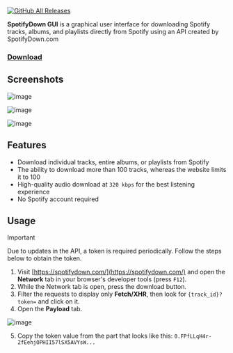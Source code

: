 [![GitHub All Releases](https://img.shields.io/github/downloads/afkarxyz/SpotifyDown-GUI/total?style=for-the-badge)](https://github.com/afkarxyz/SpotifyDown-GUI/releases)

**SpotifyDown GUI** is a graphical user interface for downloading Spotify tracks, albums, and playlists directly from Spotify using an API created by SpotifyDown.com

### [Download](https://github.com/afkarxyz/SpotifyDown-GUI/releases/download/SpotifyDown/SpotifyDown.exe)

## Screenshots

![image](https://github.com/user-attachments/assets/f1fb5a71-6e81-48de-9c1c-718fb936a023)

![image](https://github.com/user-attachments/assets/ac85475b-746a-4eae-93fc-ec3b5606191e)

![image](https://github.com/user-attachments/assets/7ddf6be4-b24a-45cc-ae74-ee6a5d5adbd4)

## Features

- Download individual tracks, entire albums, or playlists from Spotify
- The ability to download more than 100 tracks, whereas the website limits it to 100
- High-quality audio download at `320 kbps` for the best listening experience
- No Spotify account required

## Usage

> [!IMPORTANT]  
> Due to updates in the API, a token is required periodically. Follow the steps below to obtain the token.

1. Visit [https://spotifydown.com/](https://spotifydown.com/) and open the **Network** tab in your browser's developer tools (press `F12`).  
2. While the Network tab is open, press the download button.  
3. Filter the requests to display only **Fetch/XHR**, then look for `{track_id}?token=` and click on it.  
4. Open the **Payload** tab.
   
![image](https://github.com/user-attachments/assets/00448018-482f-4b19-b143-7b4ee8d9bca9)

5. Copy the token value from the part that looks like this: `0.FPfLLqH4r-2fEehjOPHII57lSX5AVYsW...`
